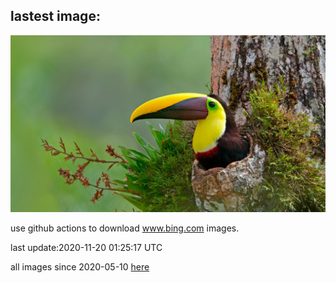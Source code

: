 ## lastest image:
![](images/ToucanCostaRica.jpg)

use github actions to download www.bing.com images.

last update:2020-11-20 01:25:17 UTC

all images since 2020-05-10 [here](https://github.com/counter2015/bing-daily-images/tree/master/images) 
